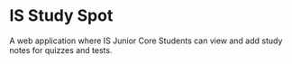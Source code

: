 # IS Study Spot

A web application where IS Junior Core Students can view and add study notes for quizzes and tests.